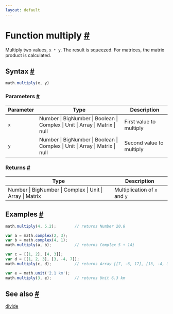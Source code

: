 ```yaml
---
layout: default
---
```


<h1 id="function-multiply">Function multiply <a href="#function-multiply" title="Permalink">#</a></h1>

Multiply two values, `x * y`. The result is squeezed.
For matrices, the matrix product is calculated.


<h2 id="syntax">Syntax <a href="#syntax" title="Permalink">#</a></h2>

```js
math.multiply(x, y)
```

<h3 id="parameters">Parameters <a href="#parameters" title="Permalink">#</a></h3>

Parameter | Type | Description
--------- | ---- | -----------
`x` | Number &#124; BigNumber &#124; Boolean &#124; Complex &#124; Unit &#124; Array &#124; Matrix &#124; null | First value to multiply
`y` | Number &#124; BigNumber &#124; Boolean &#124; Complex &#124; Unit &#124; Array &#124; Matrix &#124; null | Second value to multiply

<h3 id="returns">Returns <a href="#returns" title="Permalink">#</a></h3>

Type | Description
---- | -----------
Number &#124; BigNumber &#124; Complex &#124; Unit &#124; Array &#124; Matrix | Multiplication of `x` and `y`


<h2 id="examples">Examples <a href="#examples" title="Permalink">#</a></h2>

```js
math.multiply(4, 5.2);        // returns Number 20.8

var a = math.complex(2, 3);
var b = math.complex(4, 1);
math.multiply(a, b);          // returns Complex 5 + 14i

var c = [[1, 2], [4, 3]];
var d = [[1, 2, 3], [3, -4, 7]];
math.multiply(c, d);          // returns Array [[7, -6, 17], [13, -4, 33]]

var e = math.unit('2.1 km');
math.multiply(3, e);          // returns Unit 6.3 km
```


<h2 id="see-also">See also <a href="#see-also" title="Permalink">#</a></h2>

[divide](divide.html)


<!-- Note: This file is automatically generated from source code comments. Changes made in this file will be overridden. -->
